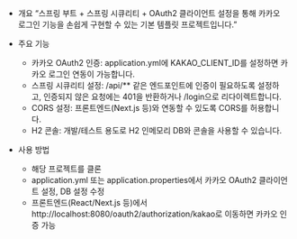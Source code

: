 - 개요
“스프링 부트 + 스프링 시큐리티 + OAuth2 클라이언트 설정을 통해 카카오 로그인 기능을 손쉽게 구현할 수 있는 기본 템플릿 프로젝트입니다.”

- 주요 기능
  - 카카오 OAuth2 인증: application.yml에 KAKAO_CLIENT_ID를 설정하면 카카오 로그인 연동이 가능합니다.
  - 스프링 시큐리티 설정: /api/** 같은 엔드포인트에 인증이 필요하도록 설정하고, 인증되지 않은 요청에는 401을 반환하거나 /login으로 리다이렉트합니다.
  - CORS 설정: 프론트엔드(Next.js 등)와 연동할 수 있도록 CORS를 허용합니다.
  - H2 콘솔: 개발/테스트 용도로 H2 인메모리 DB와 콘솔을 사용할 수 있습니다.

- 사용 방법
  - 해당 프로젝트를 클론
  - application.yml 또는 application.properties에서 카카오 OAuth2 클라이언트 설정, DB 설정 수정
  - 프론트엔드(React/Next.js 등)에서 http://localhost:8080/oauth2/authorization/kakao로 이동하면 카카오 인증 가능
